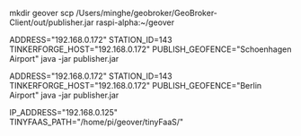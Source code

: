 mkdir geover
scp /Users/minghe/geobroker/GeoBroker-Client/out/publisher.jar raspi-alpha:~/geover

ADDRESS="192.168.0.172" STATION_ID=143 TINKERFORGE_HOST="192.168.0.172" PUBLISH_GEOFENCE="Schoenhagen Airport" java -jar publisher.jar


ADDRESS="192.168.0.172" STATION_ID=143 TINKERFORGE_HOST="192.168.0.172" PUBLISH_GEOFENCE="Berlin Airport" java -jar publisher.jar

IP_ADDRESS="192.168.0.125" TINYFAAS_PATH="/home/pi/geover/tinyFaaS/"